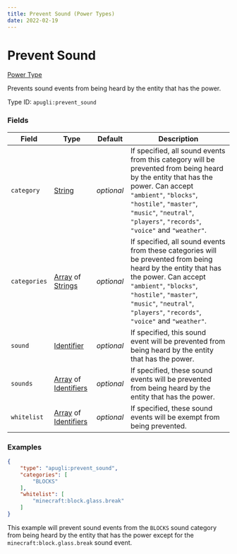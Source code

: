 ```yaml
---
title: Prevent Sound (Power Types)
date: 2022-02-19
---
```


# Prevent Sound

[Power Type](../power_types.md)

Prevents sound events from being heard by the entity that has the power.

Type ID: `apugli:prevent_sound`


### Fields

Field | Type | Default | Description
------|------|---------|------------
`category` | [String](https://origins.readthedocs.io/en/latest/types/data_types/string/) | *optional* | If specified, all sound events from this category will be prevented from being heard by the entity that has the power. Can accept `"ambient"`, `"blocks"`, `"hostile"`, `"master"`, `"music"`, `"neutral"`, `"players"`, `"records"`, `"voice"` and `"weather"`.
`categories` | [Array](https://origins.readthedocs.io/en/latest/types/data_types/array/) of [Strings](https://origins.readthedocs.io/en/latest/types/data_types/string/) | *optional* | If specified, all sound events from these categories will be prevented from being heard by the entity that has the power. Can accept `"ambient"`, `"blocks"`, `"hostile"`, `"master"`, `"music"`, `"neutral"`, `"players"`, `"records"`, `"voice"` and `"weather"`.
`sound` | [Identifier](https://origins.readthedocs.io/en/latest/types/data_types/identifier/) | *optional* | If specified, this sound event will be prevented from being heard by the entity that has the power.
`sounds` | [Array](https://origins.readthedocs.io/en/latest/types/data_types/array/) of [Identifiers](https://origins.readthedocs.io/en/latest/types/data_types/identifier/) | *optional* | If specified, these sound events will be prevented from being heard by the entity that has the power.
`whitelist` | [Array](https://origins.readthedocs.io/en/latest/types/data_types/array/) of [Identifiers](https://origins.readthedocs.io/en/latest/types/data_types/identifier/) | *optional* | If specified, these sound events will be exempt from being prevented.


### Examples

```json
{
    "type": "apugli:prevent_sound",
    "categories": [
        "BLOCKS"
    ],
    "whitelist": [
        "minecraft:block.glass.break"
    ]
}
```

This example will prevent sound events from the `BLOCKS` sound category from being heard by the entity that has the power except for the `minecraft:block.glass.break` sound event.
